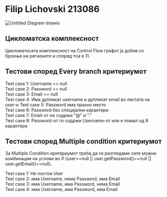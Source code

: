 <h1> Filip Lichovski 213086 </h1>
 
![Untitled Diagram drawio](https://github.com/Filiplico/SI_2023_lab2_213086/assets/117199127/a3ab684b-54a6-442e-b692-ed809c3c1d00)

<h2> Цикломатска комплексност </h2>

Цикломатксата комплексност на Control Flow графот ја добив со броење на регионите и според тоа е 11.

<h2> Тестови според Every branch критериумот </h2>

Test case 1: Username == null </br>
Test case 2: Password == null </br>
Test case 3: Email == null </br>
Test case 4: Има дупликат username и дупликат email во листата на user-и
Test case 5: Password има празно место </br>
Test case 6: Password без специјални карактери </br>
Test case 7: Email-от не содржи "@" и "." </br>
Test case 8: Password-от го содржи Username-от или е помал од 8 карактери

<h2> Тестови според Multiple condition критериумот </h2>

За Multiple Condition критериумот треба да ги разгледаме сите можни комбинации на услови во if (user==null || user.getPassword()==null || user.getEmail()==null).

Test case 1: Не постои User </br>
Test case 2: има Username, нема Password, има Email </br>
Test case 3: има Username, има Password, нема Email </br>
Test case 4: има Username, има Password, има Email </br>
